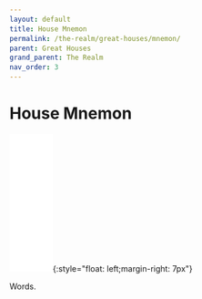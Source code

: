 ```yaml
---
layout: default
title: House Mnemon
permalink: /the-realm/great-houses/mnemon/
parent: Great Houses
grand_parent: The Realm
nav_order: 3
---
```


# House Mnemon

![Mnemon Mon](./../../../assets/house_mons/mnemon.png){:style="float: left;margin-right: 7px"}

Words.
